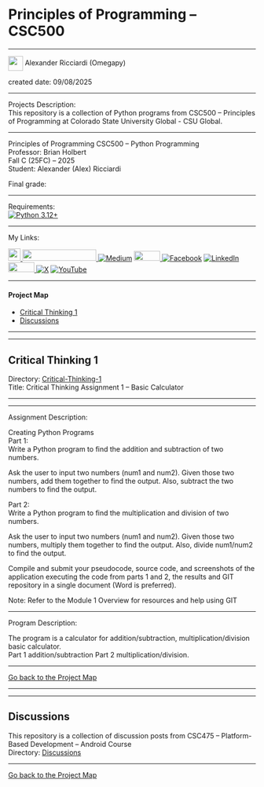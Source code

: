 ﻿# Principles of Programming – CSC500 

---

<img width="30" height="30" align="center" src="https://github.com/user-attachments/assets/a8e0ea66-5d8f-43b3-8fff-2c3d74d57f53"> Alexander Ricciardi (Omegapy)      

created date: 09/08/2025  

---

Projects Description:    
This repository is a collection of Python programs from CSC500 – Principles of Programming at Colorado State University Global - CSU Global.  

---

Principles of Programming CSC500 – Python Programming   
Professor: Brian Holbert  
Fall C (25FC) – 2025   
Student: Alexander (Alex) Ricciardi   

Final grade: 

---

Requirements:  
 [![Python 3.12+](https://img.shields.io/badge/python-3.12+-blue.svg)](https://www.python.org/downloads/)

---

My Links:   

<i><a href="https://www.alexomegapy.com" target="_blank"><img width="25" height="25" src="https://github.com/user-attachments/assets/a8e0ea66-5d8f-43b3-8fff-2c3d74d57f53"></i>
<i><a href="https://www.alexomegapy.com" target="_blank"><img width="150" height="23" src="https://github.com/user-attachments/assets/caa139ba-6b78-403f-902b-84450ff4d563"></i>
[![Medium](https://img.shields.io/badge/Medium-12100E?style=for-the-badge&logo=medium&logoColor=whit)](https://medium.com/@alex.omegapy)
<i><a href="https://dev.to/alex_ricciardi" target="_blank"><img width="53" height="20" src="https://github.com/user-attachments/assets/3dee9933-d8c9-4a38-b32e-b7a3c55e7e97"></i>
[![Facebook](https://img.shields.io/badge/Facebook-%231877F2.svg?logo=Facebook&logoColor=white)](https://www.facebook.com/profile.php?id=100089638857137)
[![LinkedIn](https://img.shields.io/badge/LinkedIn-%230077B5.svg?logo=linkedin&logoColor=white)](https://linkedin.com/in/alex-ricciardi)
<i><a href="https://www.threads.net/@alexomegapy?hl=en" target="_blank"><img width="53" height="20" src="https://github.com/user-attachments/assets/58c9e833-4501-42e4-b4fe-39ffafba99b2"></i>
[![X](https://img.shields.io/badge/X-black.svg?logo=X&logoColor=white)](https://x.com/AlexOmegapy)
[![YouTube](https://img.shields.io/badge/YouTube-%23FF0000.svg?logo=YouTube&logoColor=white)](https://www.youtube.com/channel/UC4rMaQ7sqywMZkfS1xGh2AA)  
   
---

#### Project Map  

- [Critical Thinking 1](#critical-thinking-1)   
- [Discussions](#discussions)

----
----

## Critical Thinking 1
Directory: [Critical-Thinking-1](https://github.com/Omegapy/My-Academics-Portfolio/tree/main/MS-in-AI-Machine-and-Learning/CSC500-Principles-of-Programming/Critical-Thinking-1)   
Title:  Critical Thinking Assignment 1 – Basic Calculator

---
---

Assignment Description:  

Creating Python Programs  
Part 1:  
Write a Python program to find the addition and subtraction of two numbers.

Ask the user to input two numbers (num1 and num2). Given those two numbers, add them together to find the output. Also, subtract the two numbers to find the output.

Part 2:  
Write a Python program to find the multiplication and division of two numbers.

Ask the user to input two numbers (num1 and num2). Given those two numbers, multiply them together to find the output. Also, divide num1/num2 to find the output.

Compile and submit your pseudocode, source code, and screenshots of the application executing the code from parts 1 and 2, the results and GIT repository in a single document (Word is preferred).

Note: Refer to the Module 1 Overview for resources and help using GIT

---

Program Description:

The program is a calculator for addition/subtraction, multiplication/division basic calculator.  
Part 1 addition/subtraction 
Part 2 multiplication/division. 

---

[Go back to the Project Map](#project-map)  

----
----

## Discussions 
This repository is a collection of discussion posts from CSC475 – Platform-Based Development – Android Course    
Directory: [Discussions](https://github.com/Omegapy/My-Academics-Portfolio/tree/main/MS-in-AI-Machine-and-Learning/CSC500-Principles-of-Programming/Discussions)

---

[Go back to the Project Map](#project-map)


